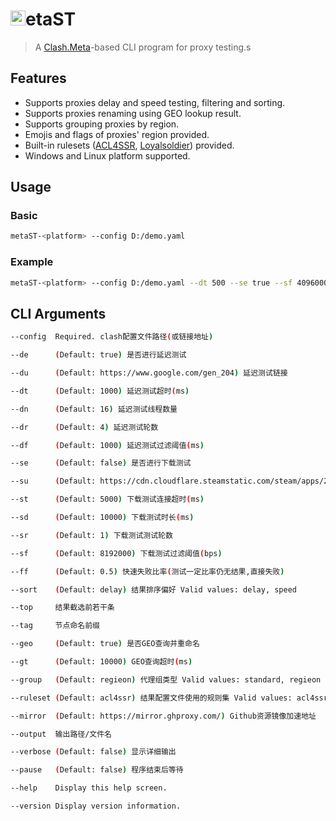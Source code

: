  <h1><img src="./metaST/Resources/icon.ico" alt="Clash" width="24"/><span>etaST</span></h1>

> A <a href="https://github.com/MetaCubeX/mihomo">Clash.Meta</a>-based CLI program for proxy testing.s

## Features

- Supports proxies delay and speed testing, filtering and sorting.
- Supports proxies renaming using GEO lookup result.
- Supports grouping proxies by region.
- Emojis and flags of proxies' region provided.
- Built-in rulesets ([ACL4SSR](https://github.com/ACL4SSR/ACL4SSR/tree/master), [Loyalsoldier](https://github.com/Loyalsoldier/clash-rules)) provided.
- Windows and Linux platform supported.

## Usage

### Basic

```bash
metaST-<platform> --config D:/demo.yaml
```

### Example

```bash
metaST-<platform> --config D:/demo.yaml --dt 500 --se true --sf 4096000 --sort delay --top 10 --output E:/demo_result.yaml
```

## CLI Arguments

```bash
--config  Required. clash配置文件路径(或链接地址)

--de      (Default: true) 是否进行延迟测试

--du      (Default: https://www.google.com/gen_204) 延迟测试链接

--dt      (Default: 1000) 延迟测试超时(ms)

--dn      (Default: 16) 延迟测试线程数量

--dr      (Default: 4) 延迟测试轮数

--df      (Default: 1000) 延迟测试过滤阈值(ms)

--se      (Default: false) 是否进行下载测试

--su      (Default: https://cdn.cloudflare.steamstatic.com/steam/apps/256843155/movie_max.mp4) 下载测试链接

--st      (Default: 5000) 下载测试连接超时(ms)

--sd      (Default: 10000) 下载测试时长(ms)

--sr      (Default: 1) 下载测试测试轮数

--sf      (Default: 8192000) 下载测试过滤阈值(bps)

--ff      (Default: 0.5) 快速失败比率(测试一定比率仍无结果,直接失败)

--sort    (Default: delay) 结果排序偏好 Valid values: delay, speed

--top     结果截选前若干条

--tag     节点命名前缀

--geo     (Default: true) 是否GEO查询并重命名

--gt      (Default: 10000) GEO查询超时(ms)

--group   (Default: regieon) 代理组类型 Valid values: standard, regieon

--ruleset (Default: acl4ssr) 结果配置文件使用的规则集 Valid values: acl4ssr, loyalsoldier

--mirror  (Default: https://mirror.ghproxy.com/) Github资源镜像加速地址

--output  输出路径/文件名

--verbose (Default: false) 显示详细输出

--pause   (Default: false) 程序结束后等待

--help    Display this help screen.

--version Display version information.
```

